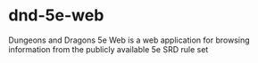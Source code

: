 # dnd-5e-web
Dungeons and Dragons 5e Web is a web application for browsing information from the publicly available 5e SRD rule set
